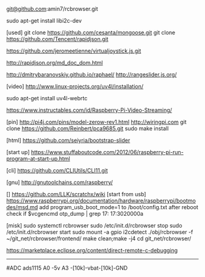 git@github.com:amin7/rcbrowser.git

sudo apt-get install libi2c-dev

[used]
git clone https://github.com/cesanta/mongoose.git
git clone https://github.com/Tencent/rapidjson.git


https://github.com/jeromeetienne/virtualjoystick.js.git

http://rapidjson.org/md_doc_dom.html

http://dmitrybaranovskiy.github.io/raphael/
http://rangeslider.js.org/

[video]
http://www.linux-projects.org/uv4l/installation/

sudo apt-get install uv4l-webrtc

https://www.instructables.com/id/Raspberry-Pi-Video-Streaming/

[pin]
http://pi4j.com/pins/model-zerow-rev1.html
http://wiringpi.com
git clone https://github.com/Reinbert/pca9685.git
sudo make install

[html]
https://github.com/seiyria/bootstrap-slider

[start up]
https://www.stuffaboutcode.com/2012/06/raspberry-pi-run-program-at-start-up.html

[cli]
https://github.com/CLIUtils/CLI11.git

[gnu]
http://gnutoolchains.com/raspberry/

[]
https://github.com/LLK/scratchx/wiki
[start from usb]
https://www.raspberrypi.org/documentation/hardware/raspberrypi/bootmodes/msd.md
add program_usb_boot_mode=1 to  /boot/config.txt
after reboot check if 
$vcgencmd otp_dump | grep 17:
17:3020000a

[misk]
sudo systemctl  rcbrowser
sudo /etc/init.d/rcbrowser stop
sudo /etc/init.d/rcbrowser start
sudo mount -a
gpio i2cdetect
./obj/rcbrowser -f ~/git_net/rcbrowser/frontend/
make clean;make -j4
cd git_net/rcbrowser/


https://marketplace.eclipse.org/content/direct-remote-c-debugging

--------------------
#ADC ads1115
A0 -5v
A3 -[10k]-vbat-[10k]-GND
